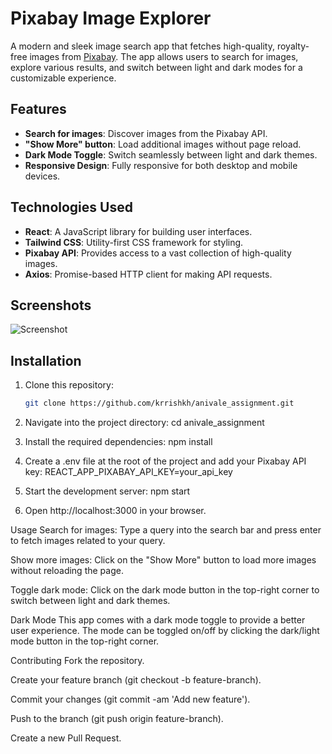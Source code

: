 # Pixabay Image Explorer

A modern and sleek image search app that fetches high-quality, royalty-free images from [Pixabay](https://pixabay.com/). The app allows users to search for images, explore various results, and switch between light and dark modes for a customizable experience.

## Features

- **Search for images**: Discover images from the Pixabay API.
- **"Show More" button**: Load additional images without page reload.
- **Dark Mode Toggle**: Switch seamlessly between light and dark themes.
- **Responsive Design**: Fully responsive for both desktop and mobile devices.

## Technologies Used

- **React**: A JavaScript library for building user interfaces.
- **Tailwind CSS**: Utility-first CSS framework for styling.
- **Pixabay API**: Provides access to a vast collection of high-quality images.
- **Axios**: Promise-based HTTP client for making API requests.

## Screenshots

![Screenshot](path/to/screenshot.png)

## Installation

1. Clone this repository:

   ```bash
   git clone https://github.com/krrishkh/anivale_assignment.git
   
2. Navigate into the project directory:
   cd anivale_assignment
   
4. Install the required dependencies:
   npm install

5. Create a .env file at the root of the project and add your Pixabay API key:
   REACT_APP_PIXABAY_API_KEY=your_api_key

6. Start the development server:
   npm start

7. Open http://localhost:3000 in your browser.




Usage
Search for images: Type a query into the search bar and press enter to fetch images related to your query.

Show more images: Click on the "Show More" button to load more images without reloading the page.

Toggle dark mode: Click on the dark mode button in the top-right corner to switch between light and dark themes.

Dark Mode
This app comes with a dark mode toggle to provide a better user experience. The mode can be toggled on/off by clicking the dark/light mode button in the top-right corner.



Contributing
Fork the repository.

Create your feature branch (git checkout -b feature-branch).

Commit your changes (git commit -am 'Add new feature').

Push to the branch (git push origin feature-branch).

Create a new Pull Request.





